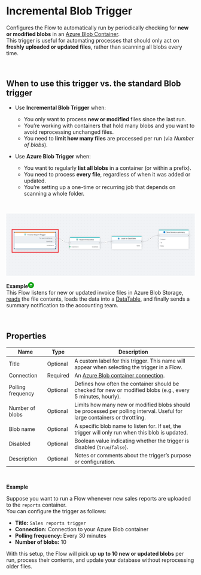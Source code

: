 # Incremental Blob Trigger

Configures the Flow to automatically run by periodically checking for **new or modified blobs** in an [Azure Blob Container](https://learn.microsoft.com/en-us/azure/storage/blobs/storage-blobs-introduction#containers).  
This trigger is useful for automating processes that should only act on **freshly uploaded or updated files**, rather than scanning all blobs every time.

<br/>

## When to use this trigger vs. the standard Blob trigger

- Use **Incremental Blob Trigger** when:
  - You only want to process **new or modified** files since the last run.
  - You’re working with containers that hold many blobs and you want to avoid reprocessing unchanged files.
  - You need to **limit how many files** are processed per run (via *Number of blobs*).

- Use **Azure Blob Trigger** when:
  - You want to regularly **list all blobs** in a container (or within a prefix).
  - You need to process **every file**, regardless of when it was added or updated.
  - You’re setting up a one-time or recurring job that depends on scanning a whole folder.

<br/>

![Example Flow](/images/flow/incremental-blob-invoice-example.png)  

**Example**![img](../../../../images/strz.jpg)  
This Flow listens for new or updated invoice files in Azure Blob Storage, [reads](../../actions/azure-blob-storage/read-blob-as-byte-array.md) the file contents, loads the data into a [DataTable](../../actions/sql-server/load-to-datatable.md), and finally sends a summary notification to the accounting team.  

<br/>

## Properties

| Name               | Type     | Description |
|--------------------|----------|-------------|
| Title              | Optional | A custom label for this trigger. This name will appear when selecting the trigger in a Flow. |
| Connection         | Required | An [Azure Blob container connection](../../actions/azure-blob-storage/azure-blob-container-connection.md). |
| Polling frequency  | Optional | Defines how often the container should be checked for new or modified blobs (e.g., every 5 minutes, hourly). |
| Number of blobs    | Optional | Limits how many new or modified blobs should be processed per polling interval. Useful for large containers or throttling. |
| Blob name          | Optional | A specific blob name to listen for. If set, the trigger will only run when this blob is updated. |
| Disabled           | Optional | Boolean value indicating whether the trigger is disabled (`true`/`false`). |
| Description        | Optional | Notes or comments about the trigger’s purpose or configuration. |

<br/>

**Example**

Suppose you want to run a Flow whenever new sales reports are uploaded to the `reports` container.  
You can configure the trigger as follows:

- **Title:** `Sales reports trigger`  
- **Connection:** Connection to your Azure Blob container  
- **Polling frequency:** Every 30 minutes  
- **Number of blobs:** 10  

With this setup, the Flow will pick up **up to 10 new or updated blobs** per run, process their contents, and update your database without reprocessing older files.
